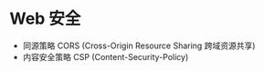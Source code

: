# Web 安全

- 同源策略 CORS (Cross-Origin Resource Sharing 跨域资源共享)
- 内容安全策略 CSP (Content-Security-Policy)


